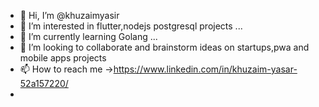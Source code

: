 - 👋 Hi, I’m @khuzaimyasir
- 👀 I’m interested in flutter,nodejs postgresql projects ...
- 🌱 I’m currently learning Golang  ...
- 💞️ I’m looking to collaborate and brainstorm ideas on startups,pwa and mobile apps projects
- 📫 How to reach me ->https://www.linkedin.com/in/khuzaim-yasar-52a157220/
- 

<!---
khuzaimyasir/khuzaimyasir is a ✨ special ✨ repository because its `README.md` (this file) appears on your GitHub profile.
You can click the Preview link to take a look at your changes.
--->
